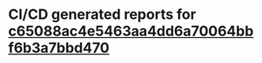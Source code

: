# CI/CD generated reports for [c65088ac4e5463aa4dd6a70064bbf6b3a7bbd470](https://github.com/hydephp/develop/commit/c65088ac4e5463aa4dd6a70064bbf6b3a7bbd470)
